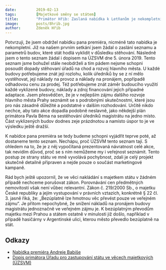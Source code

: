 ```yaml
---
date:         2019-02-13
tags:         [Majetkové směny se státem]
title:        "Primátor Hřib: Zaslaná nabídka k Letňanům je nekompletní, pane premiére"
image: 	      posts/8hrib.jpg
author:       Zdeněk Hřib
---
```


Potvrzuji, že jsem obdržel nabídku pana premiéra, nicméně tato nabídka je nekompletní. Již na našem prvním setkání jsem žádal o zaslání seznamu a parametrů budov, které stát hodlá vyklidit v důsledku stěhování. Následně jsem o tento seznam žádal i dopisem na ÚZSVM dne 5. února 2019. Tento seznam jsme bohužel stále neobdrželi a tím pádem nejsme schopni posoudit dopady stěhovaní úřadů na chod a rozvoj hlavního města. U každé budovy potřebujeme znát její rozlohu, kolik úředníků by se z ní mělo vystěhovat, její náklady na provoz a náklady na pronájem, popřípadě odhadovou cenu za prodej. Též potřebujeme znát záměr budoucího využití každé vyklizené budovy, náklady a zdroj financování jejich případné adaptace. Jsem přesvědčen, že je v nejlepším zájmu dalšího rozvoje hlavního města Prahy seznámit se s podrobnými skutečnostmi, které jsou pro nás zásadně důležité a podstatné v dalším rozhodování. Určitě nikdo nechce, aby tato akce dopadla podobně neslavně, jako někdejší plán primátora Pavla Béma na sestěhování úředníků magistrátu na jedno místo. Část vyklizených budov dodnes zeje prázdnotou a namísto úspor to je ve výsledku ještě dražší.

K nabídce pana premiéra se tedy budeme schopni vyjádřit teprve poté, až dostaneme tento seznam. Nechápu, proč ÚZSVM tento seznam tají. S ohledem na to, že je z něj vypočítaná prezentovaná návratnost celé akce, tak nevidím důvod, proč se s ním nemůžeme my i veřejnost seznámit. Tento postup ze strany státu ve mně vyvolává pochybnost, zdali je celý projekt skutečně detailně připraven a nejde pouze o součást marketingové kampaně.

Rád bych ještě upozornil, že ve věci nakládání s majetkem státu v žádném případě nechceme porušovat zákon. Porovnávání cen předmětných nemovitostí však není vůbec relevantní. Zákon č. 219/2000 Sb., o majetku České republiky a jejím vystupování v právních vztazích, konkrétně § 22 čl. 3. jasně říká, že: „Bezúplatně lze hmotnou věc převést pouze ve veřejném zájmu“. Je přitom nepochybné, že snížení nákladů na pronájem budovy magistrátu jednoznačně ve veřejném zájmu je. K bezúplatným převodům majetku mezi Prahou a státem ostatně v minulosti již došlo, například v případě hasičárny v Argentinské ulici, kterou město převedlo bezúplatně na stát.

## Odkazy

* [Nabídka premiéra Andreje Babiše](/assets/pdf/do_babis.pdf)
* [Dopis primátora Úřadu pro zastupování státu ve věcech majetkových (ÚZSVM)](/assets/pdf/do_uzsvm.pdf)
